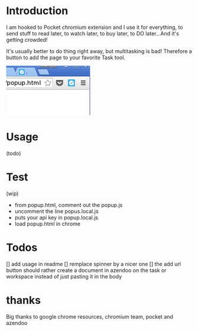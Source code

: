 # Introduction

I am hooked to Pocket chromium extension and I use it for everything, to send stuff to read later, to watch later, to buy later, to DO later...And it's getting crowded!

It's usually better to do thing right away, but multitasking is bad! Therefore a button to add the page to your favorite Task tool.

![click on icon](instruction_icon.png)

# Usage

(todo)

# Test

(wip) 
* from popup.html, comment out the popup.js
* uncomment the line popus.local.js
* puts your api key in popup.local.js
* load popup.html in chrome

# Todos

[] add usage in readme
[] remplace spinner by a nicer one
[] the add url button should rather create a document in azendoo on the task or workspace instead of just pasting it in the body

# thanks

Big thanks to google chrome resources, chromium team, pocket and azendoo